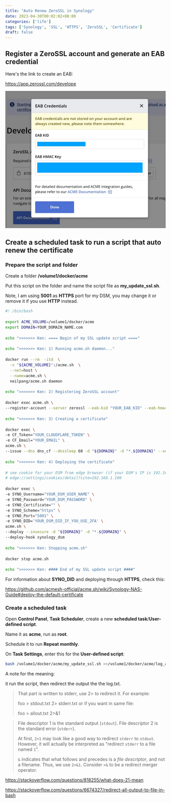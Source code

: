 ```yaml
---
title: "Auto Renew ZeroSSL in Synology"
date: 2023-04-30T00:02:02+08:00
categories: ['life']
tags: ['Synology', 'SSL', 'HTTPS', 'ZeroSSL', 'Certificate']
draft: false
---
```


## Register a ZeroSSL account and generate an EAB credential

Here's the link to create an EAB:

https://app.zerossl.com/develope

![ZeroSSL EAB](ZeroSSL_EAB.webp)

## Create a scheduled task to run a script that auto renew the certificate

### Prepare the script and folder

Create a folder **/volume1/docker/acme**

Put this script on the folder and name the script file as **my_update_ssl.sh**.

Note, I am using **5001** as **HTTPS** port for my DSM, you may change it or remove it if you use **HTTP** instead.

```sh
#! /bin/bash

export ACME_VOLUME=/volume1/docker/acme
export DOMAIN=YOUR_DOMAIN_NAME.com

echo ">>>>>>> Ken: ==== Begin of my SSL update script ===="

echo ">>>>>>> Ken: 1) Running acme.sh daemon..."

docker run --rm  -itd  \
  -v "${ACME_VOLUME}":/acme.sh  \
  --net=host \
  --name=acme.sh \
  neilpang/acme.sh daemon

echo ">>>>>>> Ken: 2) Registering ZeroSSL account"

docker exec acme.sh \
--register-account --server zerossl --eab-kid "YOUR_EAB_KID" --eab-hmac-key "YOUR_EAB_HMAC_KEY"

echo ">>>>>>> Ken: 3) Creating a certificate"

docker exec \
-e CF_Token="YOUR_CLOUDFLARE_TOKEN" \
-e CF_Email="YOUR_EMAIL" \
acme.sh \
--issue --dns dns_cf --dnssleep 60 -d "${DOMAIN}" -d "*.${DOMAIN}" --server zerossl

echo ">>>>>>> Ken: 4) Deploying the certificate"

# see cookie for your DSM from edge browser (if your DSM's IP is 192.168.1.100):
# edge://settings/cookies/detail?site=192.168.1.100

docker exec \
-e SYNO_Username="YOUR_DSM_USER_NAME" \
-e SYNO_Password="YOUR_DSM_PASSWORD" \
-e SYNO_Certificate="" \
-e SYNO_Scheme="https" \
-e SYNO_Port="5001" \
-e SYNO_DID='YOUR_DSM_DID_IF_YOU_USE_2FA' \
acme.sh \
--deploy --insecure -d "${DOMAIN}" -d "*.${DOMAIN}" \
--deploy-hook synology_dsm

echo ">>>>>>> Ken: Stopping acme.sh"

docker stop acme.sh

echo ">>>>>>> Ken: #### End of my SSL update script ####"
```

For information about **SYNO_DID** and deploying through **HTTPS**, check this:

https://github.com/acmesh-official/acme.sh/wiki/Synology-NAS-Guide#deploy-the-default-certificate

### Create a scheduled task

Open **Control Panel**, **Task Scheduler**, create a new **scheduled task**/**User-defined script**.

Name it as **acme**, run as **root**.

Schedule it to run **Repeat monthly**.

On **Task Settings**, enter this for the **User-defined script**:

```bash
bash /volume1/docker/acme/my_update_ssl.sh >>/volume1/docker/acme/log_acme/log.txt 2>&1
```

A note for the meaning:

it run the script, then redirect the output the the log.txt.

> That part is written to stderr, use 2> to redirect it. For example:
>
> foo > stdout.txt 2> stderr.txt
> or if you want in same file:
>
> foo > allout.txt 2>&1

> File descriptor 1 is the standard output (`stdout`).
> File descriptor 2 is the standard error (`stderr`).
>
> At first, `2>1` may look like a good way to redirect `stderr` to `stdout`. However, it will actually be interpreted as "redirect `stderr` to a file named `1`".
>
> `&` indicates that what follows and precedes is a *file descriptor*, and not a filename. Thus, we use `2>&1`. Consider `>&` to be a redirect merger operator.

https://stackoverflow.com/questions/818255/what-does-21-mean

https://stackoverflow.com/questions/6674327/redirect-all-output-to-file-in-bash
